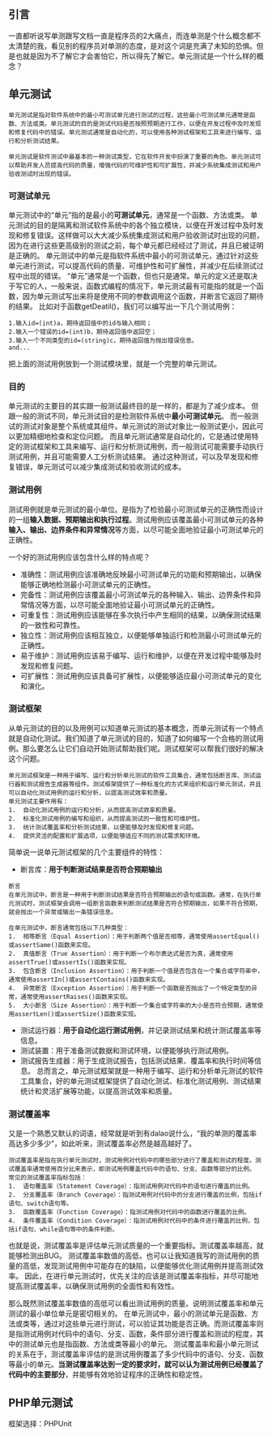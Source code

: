 ## 引言
一直都听说写单测跟写文档一直是程序员的2大痛点，而连单测是个什么概念都不太清楚的我，看见别的程序员对单测的态度，是对这个词是充满了未知的恐惧。但是也就是因为不了解它才会害怕它，所以得先了解它。单元测试是一个什么样的概念？
## 单元测试
```text
单元测试是指对软件系统中的最小可测试单元进行测试的过程，这些最小可测试单元通常是函数、方法或类。单元测试的目的是测试代码是否按照预期进行工作，以便在开发过程中及时发现和修复代码中的错误。单元测试通常是自动化的，可以使用各种测试框架和工具来进行编写、运行和分析测试结果。

单元测试是软件测试中最基本的一种测试类型，它在软件开发中扮演了重要的角色。单元测试可以帮助开发人员提高代码的质量，增强代码的可维护性和可扩展性，并减少系统集成测试和用户验收测试时出现的错误。
```
### 可测试单元
单元测试中的“单元”指的是最小的**可测试单元**，通常是一个函数、方法或类。
单元测试的目的是隔离和测试软件系统中的各个独立模块，以便在开发过程中及时发现和修复错误。这样做可以大大减少系统集成测试和用户验收测试时出现的问题，因为在进行这些更高级别的测试之前，每个单元都已经经过了测试，并且已被证明是正确的。
单元测试中的单元是指软件系统中最小的可测试单元，通过针对这些单元进行测试，可以提高代码的质量、可维护性和可扩展性，并减少在后续测试过程中出现的错误。
“单元”通常是一个函数，但也只是通常。单元的定义还是取决于写它的人，一般来说，函数式编程的情况下，单元测试最有可能指的就是一个函数，因为单元测试写出来将是使用不同的参数调用这个函数，并断言它返回了期待的结果。
比如对于函数getDeatil()，我们可以编写出一下几个测试用例：
```text
1.输入id=(int)a，期待返回值中的id与输入相同；
2.输入一个错误的id=(int)b，期待返回值中返回空；
3.输入一个不同类型的id=(string)c，期待返回值为抛出错误信息。
and...
```
把上面的测试用例放到一个测试模块里，就是一个完整的单元测试。
### 目的
单元测试的主要目的其实跟一般测试最终目的是一样的，都是为了减少成本。
但跟一般的测试不同，单元测试目的是检测软件系统中**最小可测试单元**。
而一般测试的测试对象是整个系统或其组件。单元测试的测试对象比一般测试更小，因此可以更加精细地检查和定位问题。
而且单元测试通常是自动化的，它是通过使用特定的测试框架和工具来编写、运行和分析测试用例，而一般测试可能需要手动执行测试用例，并且可能需要人工分析测试结果。
通过这种测试，可以及早发现和修复错误，单元测试可以减少集成测试和验收测试的成本。
### 测试用例
测试用例就是单元测试的最小单位。是指为了检验最小可测试单元的正确性而设计的一组**输入数据、预期输出和执行过程**。测试用例应该覆盖最小可测试单元的各种**输入、输出、边界条件和异常情况**等方面，以尽可能全面地验证最小可测试单元的正确性。

一个好的测试用例应该包含什么样的特点呢？
* 准确性：测试用例应该准确地反映最小可测试单元的功能和预期输出，以确保能够正确地检测最小可测试单元的正确性。
*  完备性：测试用例应该覆盖最小可测试单元的各种输入、输出、边界条件和异常情况等方面，以尽可能全面地验证最小可测试单元的正确性。
*  可重复性：测试用例应该能够在多次执行中产生相同的结果，以确保测试结果的一致性和可靠性。
* 独立性：测试用例应该相互独立，以便能够单独运行和检测最小可测试单元的正确性。
* 易于维护：测试用例应该易于编写、运行和维护，以便在开发过程中能够及时发现和修复问题。
* 可扩展性：测试用例应该具备可扩展性，以便能够适应最小可测试单元的变化和演化。
### 测试框架
从单元测试的目的以及用例可以知道单元测试的基本概念，而单元测试有一个特点就是自动化测试。我们知道了单元测试的目的，知道了如何编写一个合格的测试用例。那么要怎么让它们自动开始测试帮助我们呢。测试框架可以帮我们很好的解决这个问题。
```text
单元测试框架是一种用于编写、运行和分析单元测试的软件工具集合，通常包括断言库、测试运行器和测试报告生成器等组件。测试框架提供了一种标准化的方式来组织和运行单元测试，并且可以自动化测试用例的运行和分析，以提高测试效率和质量。
单元测试主要作用有：
1.  自动化测试用例的运行和分析，从而提高测试效率和质量。
2.  标准化测试用例的编写和组织，从而提高测试的一致性和可维护性。
3.  统计测试覆盖率和分析测试结果，以便能够及时发现和修复问题。
4.  提供灵活的配置和扩展选项，以便能够适应不同的测试需求和环境。
```
简单说一说单元测试框架的几个主要组件的特性：
* 断言库：**用于判断测试结果是否符合预期输出**
```text
断言
在单元测试中，断言是一种用于判断测试结果是否符合预期输出的语句或函数。通常，在执行单元测试时，测试框架会调用一组断言函数来判断测试结果是否符合预期输出，如果不符合预期，就会抛出一个异常或输出一条错误信息。

在单元测试中，断言通常包括以下几种类型：
1.  相等断言（Equal Assertion）：用于判断两个值是否相等，通常使用assertEqual()或assertSame()函数来实现。 
2.  真值断言（True Assertion）：用于判断一个布尔表达式是否为真，通常使用assertTrue()或assertIs()函数来实现。 
3.  包含断言（Inclusion Assertion）：用于判断一个值是否包含在一个集合或字符串中，通常使用assertIn()或assertContains()函数来实现。
4.  异常断言（Exception Assertion）：用于判断一个函数是否抛出了一个特定类型的异常，通常使用assertRaises()函数来实现。
5.  大小断言（Size Assertion）：用于判断一个集合或字符串的大小是否符合预期，通常使用assertLen()或assertSize()函数来实现。
```
* 测试运行器：**用于自动化运行测试用例**，并记录测试结果和统计测试覆盖率等信息。
* 测试装置：用于准备测试数据和测试环境，以便能够执行测试用例。
* 测试报告生成器：用于生成测试报告，包括测试结果、覆盖率和执行时间等信息。
总而言之，单元测试框架就是一种用于编写、运行和分析单元测试的软件工具集合，好的单元测试框架提供了自动化测试、标准化测试用例、测试结果统计和灵活扩展等功能，以提高测试效率和质量。
### 测试覆盖率
又是一个熟悉又默认的词语，经常就是听到有dalao说什么，“我的单测的覆盖率高达多少多少”，如此听来，测试覆盖率必然是越高越好了。
```text
测试覆盖率是指在执行单元测试时，测试用例对代码中的哪些部分进行了覆盖和测试的程度。测试覆盖率通常使用百分比来表示，即测试用例覆盖代码中的语句、分支、函数等部分的比例。
常见的测试覆盖率指标包括：
1.  语句覆盖率（Statement Coverage）：指测试用例对代码中的语句进行覆盖的比例。
2.  分支覆盖率（Branch Coverage）：指测试用例对代码中的分支进行覆盖的比例，包括if语句、switch语句等。
3.  函数覆盖率（Function Coverage）：指测试用例对代码中的函数进行覆盖的比例。
4.  条件覆盖率（Condition Coverage）：指测试用例对代码中的条件进行覆盖的比例，包括if语句、while语句等中的条件判断。
```
也就是说，测试覆盖率是评估单元测试质量的一个重要指标。测试覆盖率越高，就能够检测出BUG。
测试覆盖率数值的高低，也可以让我知道我写的测试用例的质量的高低，发现测试用例中可能存在的缺陷，以便能够优化测试用例并提高测试效率。
因此，在进行单元测试时，优先关注的应该是测试覆盖率指标，并尽可能地提高测试覆盖率，以确保测试用例的全面性和有效性。

那么既然测试覆盖率数值的高低可以看出测试用例的质量。说明测试覆盖率和单元测试的最小单位单元是密切相关的。
在单元测试中，最小的测试单元是函数、方法或类等，通过对这些单元进行测试，可以验证其功能是否正确。而测试覆盖率则是指测试用例对代码中的语句、分支、函数，条件部分进行覆盖和测试的程度，其中的测试单元也是指函数、方法或类等最小的单元。
测试覆盖率和最小单元测试的关系在于，测试覆盖率评估的是测试用例覆盖了多少代码中的语句、分支、函数等最小的单元。**当测试覆盖率达到一定的要求时，就可以认为测试用例已经覆盖了代码中的主要部分**，并能够有效地验证程序的正确性和稳定性。
## PHP单元测试
框架选择：PHPUnit



